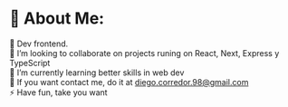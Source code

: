 # 💫 About Me:
🔭 Dev frontend.<br>👯 I’m looking to collaborate on projects runing on React, Next, Express y TypeScript<br>🌱 I’m currently learning better skills in web dev<br>💬 If you want contact me, do it at diego.corredor.98@gmail.com<br>⚡ Have fun, take you want
